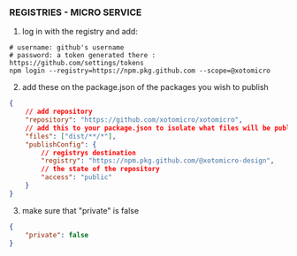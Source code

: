 ### REGISTRIES - MICRO SERVICE

1. log in with the registry and add:

```shell
# username: github's username
# password: a token generated there : https://github.com/settings/tokens
npm login --registry=https://npm.pkg.github.com --scope=@xotomicro
```

2. add these on the package.json of the packages you wish to publish

```json
{
    // add repository
    "repository": "https://github.com/xotomicro/xotomicro",
    // add this to your package.json to isolate what files will be published
    "files": ["dist/**/*"],
    "publishConfig": {
        // registrys destination
        "registry": "https://npm.pkg.github.com/@xotomicro-design",
        // the state of the repository
        "access": "public"
    }
}
```

3. make sure that "private" is false

```json
{
    "private": false
}
```
